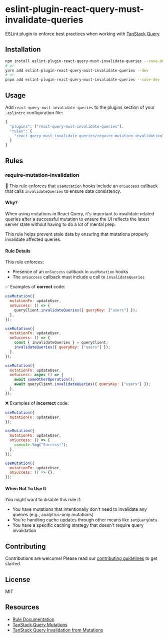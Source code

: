 # eslint-plugin-react-query-must-invalidate-queries

ESLint plugin to enforce best practices when working with [TanStack Query](https://tanstack.com/query/latest)

## Installation

```bash
npm install eslint-plugin-react-query-must-invalidate-queries --save-dev
# or
yarn add eslint-plugin-react-query-must-invalidate-queries --dev
# or
pnpm add eslint-plugin-react-query-must-invalidate-queries --save-dev
```

## Usage

Add `react-query-must-invalidate-queries` to the plugins section of your `.eslintrc` configuration file:

```js
{
  "plugins": ["react-query-must-invalidate-queries"],
  "rules": {
    "react-query-must-invalidate-queries/require-mutation-invalidation": "error" // or "warn"
  }
}
```

## Rules

### require-mutation-invalidation

🔧 This rule enforces that `useMutation` hooks include an `onSuccess` callback that
calls `invalidateQueries` to ensure data consistency.

#### Why?

When using mutations in React Query, it's important to invalidate related queries
after a successful mutation to ensure the UI reflects the latest server state without
having to do a lot of mental prep.

This rule helps prevent stale data by ensuring that mutations properly invalidate affected queries.

#### Rule Details

This rule enforces:

- Presence of an `onSuccess` callback in `useMutation` hooks
- The `onSuccess` callback must include a call to `invalidateQueries`

✅ Examples of **correct** code:

```js
useMutation({
  mutationFn: updateUser,
  onSuccess: () => {
    queryClient.invalidateQueries({ queryKey: ["users"] });
  },
});

useMutation({
  mutationFn: updateUser,
  onSuccess: () => {
    const { invalidateQueries } = queryClient;
    invalidateQueries({ queryKey: ["users"] });
  },
});

useMutation({
  mutationFn: updateUser,
  onSuccess: async () => {
    await someOtherOperation();
    await queryClient.invalidateQueries({ queryKey: ["users"] });
  },
});
```

❌ Examples of **incorrect** code:

```js
useMutation({
  mutationFn: updateUser,
});

useMutation({
  mutationFn: updateUser,
  onSuccess: () => {
    console.log("Success!");
  },
});

useMutation({
  mutationFn: updateUser,
  onSuccess: () => {},
});
```

#### When Not To Use It

You might want to disable this rule if:

- You have mutations that intentionally don't need to invalidate any queries (e.g., analytics-only mutations)
- You're handling cache updates through other means like `setQueryData`
- You have a specific caching strategy that doesn't require query invalidation

## Contributing

Contributions are welcome! Please read our [contributing guidelines](CONTRIBUTING.md) to get started.

## License

MIT

## Resources

- [Rule Documentation](docs/rules/require-mutation-invalidation.md)
- [TanStack Query Mutations](https://tanstack.com/query/latest/docs/react/guides/mutations)
- [TanStack Query Invalidation from Mutations](https://tanstack.com/query/latest/docs/react/guides/invalidations-from-mutations)
